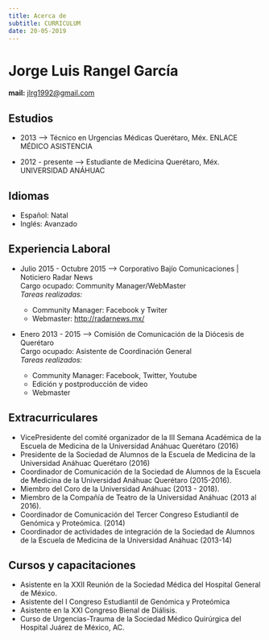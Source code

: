 ```yaml
---
title: Acerca de
subtitle: CURRICULUM
date: 20-05-2019
---
```

# Jorge Luis Rangel García
**mail\:** jlrg1992@gmail.com

## Estudios

+ 2013 --> Técnico en Urgencias Médicas
	Querétaro, Méx.	ENLACE MÉDICO ASISTENCIA

+ 2012 - presente --> Estudiante de Medicina
	 Querétaro, Méx. UNIVERSIDAD ANÁHUAC

## Idiomas

+ Español: Natal
+ Inglés: Avanzado

## Experiencia Laboral

+ Julio 2015 - Octubre 2015 --> Corporativo Bajío Comunicaciones \| Noticiero Radar News  
	Cargo ocupado: Community Manager/WebMaster   
	*Tareas realizadas:*   
	+ Community Manager: Facebook y Twiter
	+ Webmaster: http://radarnews.mx/

+ Enero 2013 - 2015 --> Comisión de Comunicación de la Diócesis de Querétaro   
	Cargo ocupado: Asistente de Coordinación General  
	*Tareas realizados:*  
	+ Community Manager: Facebook, Twitter, Youtube
	+ Edición y postproducción de video
	+ Webmaster

## Extracurriculares

+ VicePresidente del comité organizador de la III Semana Académica de la Escuela de Medicina de la Universidad Anáhuac Querétaro (2016)
+ Presidente de la Sociedad de Alumnos de la Escuela de Medicina de la Universidad Anáhuac Querétaro (2016)
+ Coordinador de Comunicación de la Sociedad de Alumnos de la Escuela de Medicina de la Universidad Anáhuac Querétaro (2015-2016).
+ Miembro del Coro de la Universidad Anáhuac (2013 - 2018).
+ Miembro de la Compañía de Teatro de la Universidad Anáhuac (2013 al 2016).
+ Coordinador de Comunicación del Tercer Congreso Estudiantil de Genómica y Proteómica. (2014)
+ Coordinador de actividades de integración de la Sociedad de Alumnos de la Escuela de Medicina de la Universidad Anáhuac (2013-14)

## Cursos y capacitaciones

+ Asistente en la XXII Reunión de la Sociedad Médica del Hospital General de México.
+ Asistente del I Congreso Estudiantil de Genómica y Proteómica 
+ Asistente en la XXI Congreso Bienal de Diálisis.
+ Curso de Urgencias-Trauma de la Sociedad Médico Quirúrgica del Hospital Juárez de México, AC.
